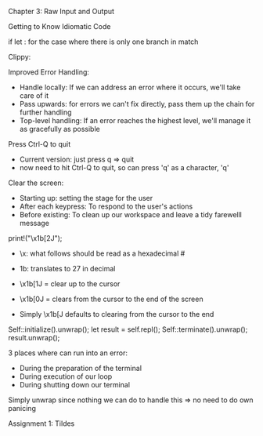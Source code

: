 Chapter 3: Raw Input and Output

Getting to Know Idiomatic Code 

if let : for the case where there is only one branch in match 

Clippy: 

Improved Error Handling: 
- Handle locally: If we can address an error where it occurs, we'll take care of it 
- Pass upwards: for errors we can't fix directly, pass them up the chain for further handling 
- Top-level handling: If an error reaches the highest level, we'll manage it as gracefully as possible 

Press Ctrl-Q to quit 
- Current version: just press q => quit 
- now need to hit Ctrl-Q to quit, so can press 'q' as a character, 'q' 

Clear the screen:
- Starting up: setting the stage for the user 
- After each keypress: To respond to the user's actions
- Before existing: To clean up our workspace and leave a tidy farewelll message 

print!("\x1b[2J"); 
- \x: what follows should be read as a hexadecimal # 
- 1b: translates to 27 in decimal 

- \x1b[1J = clear up to the cursor 
- \x1b[0J = clears from the cursor to the end of the screen 
- Simply \x1b[J defaults to clearing from the cursor to the end 


Self::initialize().unwrap();
let result = self.repl(); 
Self::terminate().unwrap();
result.unwrap(); 

3 places where can run into an error: 
- During the preparation of the terminal 
- During execution of our loop 
- During shutting down our terminal 

Simply unwrap since nothing we can do to handle this  => no need to do own panicing 

Assignment 1: Tildes 
